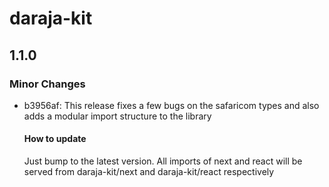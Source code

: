 # daraja-kit

## 1.1.0

### Minor Changes

- b3956af: This release fixes a few bugs on the safaricom types and also adds a modular import structure to the library

  #### How to update

  Just bump to the latest version. All imports of next and react will be served from daraja-kit/next and daraja-kit/react respectively
